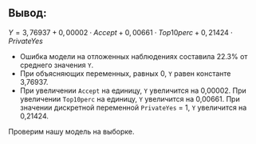 ## Вывод:

$Y = 3,76937 + 0,00002 \cdot Accept + 0,00661 \cdot Top10perc + 0,21424 \cdot PrivateYes$

* Ошибка модели на отложенных наблюдениях составила 22.3% от среднего значения `Y`.
* При объясняющих переменных, равных 0, `Y` равен константе 3,76937.
* При увеличении `Accept` на единицу, `Y` увеличится на 0,00002. При увеличении `Top10perc` на единицу, `Y` увеличится на 0,00661. При значении дискретной переменной `PrivateYes` = 1, `Y` увеличится на 0,21424.

Проверим нашу модель на выборке.
